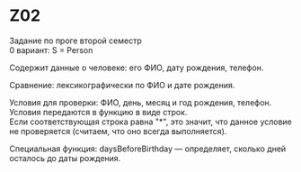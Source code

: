 # Z02
Задание по проге второй семестр  
0 вариант: S = Person  

Содержит данные о человеке: его ФИО, дату рождения, телефон.  

Сравнение: лексикографически по ФИО и дате рождения.  

Условия для проверки: ФИО, день, месяц и год рождения, телефон.  
Условия передаются в функцию в виде строк.  
Если cоответствующая строка равна "*", это значит, что данное
условие не проверяется (считаем, что оно всегда выполняется).  

Специальная функция: daysBeforeBirthday — определяет, сколько дней осталось до даты рождения.

